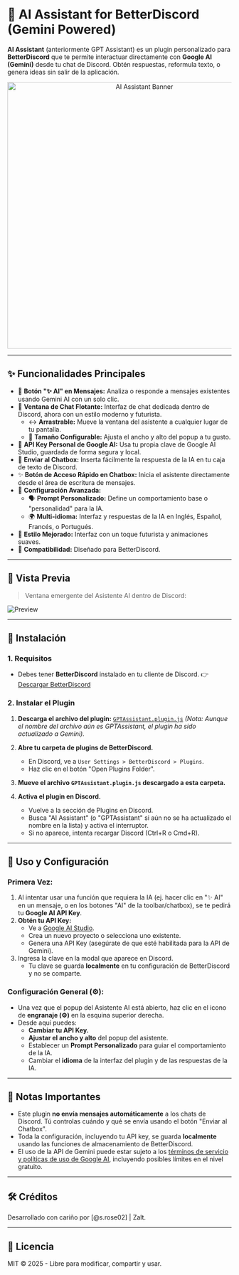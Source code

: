# 🤖 AI Assistant for BetterDiscord (Gemini Powered)

**AI Assistant** (anteriormente GPT Assistant) es un plugin personalizado para **BetterDiscord** que te permite interactuar directamente con **Google AI (Gemini)** desde tu chat de Discord. Obtén respuestas, reformula texto, o genera ideas sin salir de la aplicación.

<p align="center">
  <img src="https://i.imgur.com/Lcy7eCz.png" width="600" alt="AI Assistant Banner">
</p>

---

## ✨ Funcionalidades Principales

- 🧠 **Botón "✨ AI" en Mensajes:** Analiza o responde a mensajes existentes usando Gemini AI con un solo clic.
- 💬 **Ventana de Chat Flotante:** Interfaz de chat dedicada dentro de Discord, ahora con un estilo moderno y futurista.
    - ↔️ **Arrastrable:** Mueve la ventana del asistente a cualquier lugar de tu pantalla.
    - 📏 **Tamaño Configurable:** Ajusta el ancho y alto del popup a tu gusto.
- 🔑 **API Key Personal de Google AI:** Usa tu propia clave de Google AI Studio, guardada de forma segura y local.
- 📝 **Enviar al Chatbox:** Inserta fácilmente la respuesta de la IA en tu caja de texto de Discord.
- ✨ **Botón de Acceso Rápido en Chatbox:** Inicia el asistente directamente desde el área de escritura de mensajes.
- 🔧 **Configuración Avanzada:**
    - 🗣️ **Prompt Personalizado:** Define un comportamiento base o "personalidad" para la IA.
    - 🌍 **Multi-idioma:** Interfaz y respuestas de la IA en Inglés, Español, Francés, o Portugués.
- 🎨 **Estilo Mejorado:** Interfaz con un toque futurista y animaciones suaves.
- 🧩 **Compatibilidad:** Diseñado para BetterDiscord.

---

## 📸 Vista Previa

> Ventana emergente del Asistente AI dentro de Discord:

![Preview](https://i.imgur.com/khMVVuK.png)

---

## 🚀 Instalación

### 1. Requisitos
- Debes tener **BetterDiscord** instalado en tu cliente de Discord.
  👉 [Descargar BetterDiscord](https://betterdiscord.app)

### 2. Instalar el Plugin

1.  **Descarga el archivo del plugin:**
    [`GPTAssistant.plugin.js`](./GPTAssistant.plugin.js)
    *(Nota: Aunque el nombre del archivo aún es GPTAssistant, el plugin ha sido actualizado a Gemini).*

2.  **Abre tu carpeta de plugins de BetterDiscord.**
    *   En Discord, ve a `User Settings > BetterDiscord > Plugins`.
    *   Haz clic en el botón "Open Plugins Folder".

3.  **Mueve el archivo `GPTAssistant.plugin.js` descargado a esta carpeta.**

4.  **Activa el plugin en Discord.**
    *   Vuelve a la sección de Plugins en Discord.
    *   Busca "AI Assistant" (o "GPTAssistant" si aún no se ha actualizado el nombre en la lista) y activa el interruptor.
    *   Si no aparece, intenta recargar Discord (Ctrl+R o Cmd+R).

---

## 🔑 Uso y Configuración

### Primera Vez:

1.  Al intentar usar una función que requiera la IA (ej. hacer clic en "✨ AI" en un mensaje, o en los botones "AI" de la toolbar/chatbox), se te pedirá tu **Google AI API Key**.
2.  **Obtén tu API Key:**
    *   Ve a [Google AI Studio](https://aistudio.google.com/).
    *   Crea un nuevo proyecto o selecciona uno existente.
    *   Genera una API Key (asegúrate de que esté habilitada para la API de Gemini).
3.  Ingresa la clave en la modal que aparece en Discord.
    *   Tu clave se guarda **localmente** en tu configuración de BetterDiscord y no se comparte.

### Configuración General (⚙️):

-   Una vez que el popup del Asistente AI está abierto, haz clic en el icono de **engranaje (⚙️)** en la esquina superior derecha.
-   Desde aquí puedes:
    -   **Cambiar tu API Key.**
    -   **Ajustar el ancho y alto** del popup del asistente.
    -   Establecer un **Prompt Personalizado** para guiar el comportamiento de la IA.
    -   Cambiar el **idioma** de la interfaz del plugin y de las respuestas de la IA.

---

## 📌 Notas Importantes

-   Este plugin **no envía mensajes automáticamente** a los chats de Discord. Tú controlas cuándo y qué se envía usando el botón "Enviar al Chatbox".
-   Toda la configuración, incluyendo tu API key, se guarda **localmente** usando las funciones de almacenamiento de BetterDiscord.
-   El uso de la API de Gemini puede estar sujeto a los [términos de servicio y políticas de uso de Google AI](https://ai.google.dev/terms), incluyendo posibles límites en el nivel gratuito.

---

## 🛠 Créditos

Desarrollado con cariño por [@s.rose02] | Zalt.

---

## 📜 Licencia

MIT © 2025 - Libre para modificar, compartir y usar.
